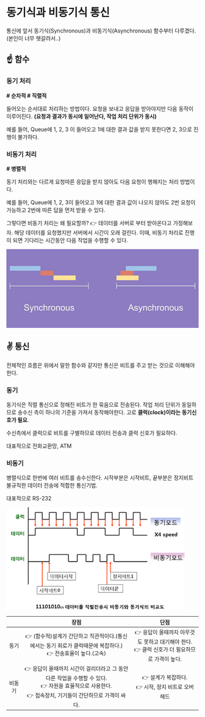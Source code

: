 # 동기식과 비동기식 통신

통신에 앞서 동기식(Synchronous)과 비동기식(Asynchronous) 함수부터 다루겠다. (본인이 너무 헷갈려서..)

 

## ☝️ 함수

### 동기 처리

**# 순차적 # 직렬적**

들어오는 순서대로 처리하는 방법이다. 요청을 보내고 응답을 받아야지만 다음 동작이 이루어진다. **(요청과 결과가 동시에 일어난다, 작업 처리 단위가 동시)**

예를 들어, Queue에 1, 2, 3 이 들어오고 1에 대한 결과 값을 받지 못한다면 2, 3으로 진행이 불가하다.



### 비동기 처리

**# 병렬적**

동기 처리와는 다르게 요청따른 응답을 받지 않아도 다음 요청이 행해지는 처리 방법이다.

예를 들어, Queue에 1, 2, 3이 들어오고 1에 대한 결과 값이 나오지 않아도 2번 요청이 가능하고 2번에 따른 답을 먼저 받을 수 있다.

그렇다면 비동기 처리는 왜 필요할까?
👉 데이터를 서버로 부터 받아온다고 가정해보자. 해당 데이터를 요청했지만 서버에서 시간이 오래 걸린다. 이때, 비동기 처리로 진행이 되면 기다리는 시간동안 다음 작업을 수행할 수 있다.



![동기비동기](동기식_비동기_통신.assets/동기비동기.PNG)





## ✌️ 통신

전체적인 흐름은 위에서 말한 함수와 같지만 통신은 비트를 주고 받는 것으로 이해해야한다.



### 동기

동기식은 직렬 통신으로 정해진 비트가 한 묶음으로 전송된다. 작업 처리 단위가 동일하므로 송수신 측이 하나의 기준을 가져서 동작해야한다. 고로 **클럭(clock)이라는 동기신호가 필요**.

수신측에서 클럭으로 비트를 구별하므로 데이터 전송과 클럭 신호가 필요하다.

대표적으로 전화교환망, ATM



### 비동기

병렬식으로 한번에 여러 비트를 송수신한다. 시작부분은 시작비트, 끝부분은 정지비트
불규칙한 데이터 전송에 적합한 통신기법.

대표적으로 RS-232 



![동기비동기비트](동기식_비동기_통신.assets/동기비동기비트.png)





|        |                             장점                             |                             단점                             |
| :----: | :----------------------------------------------------------: | :----------------------------------------------------------: |
|  동기  | 👉 (함수적)설계가 간단하고 직관적이다.(통신에서는 동기 회로가 클럭때문에 복잡하다.)<br />👉 전송효율이 높다.(고속) | 👉 응답이 올때까지 아무것도 못하고 대기해야 한다.<br />👉 클럭 신호가 더 필요하므로 가격이 높다. |
| 비동기 | 👉 응답이 올때까지 시간이 걸리더라고 그 동안 다른 작업을 수행할 수 있다.<br />👉 자원을 효율적으로 사용한다.<br />👉 접속장치, 기기들이 간단하므로 가격이 싸다. |     👉 설계가 복잡하다.<br />👉 시작, 정지 비트로 오버헤드     |

